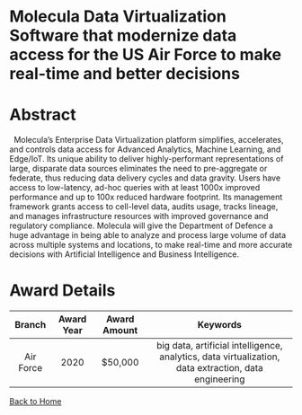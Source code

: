 
Molecula Data Virtualization Software that modernize data access for the US Air Force to make real-time and better decisions
============================================================================================================================

# Abstract


  Molecula’s Enterprise Data Virtualization platform simplifies, accelerates, and controls data access for Advanced Analytics, Machine Learning, and Edge/IoT. Its unique ability to deliver highly-performant representations of large, disparate data sources eliminates the need to pre-aggregate or federate, thus reducing data delivery cycles and data gravity. Users have access to low-latency, ad-hoc queries with at least 1000x improved performance and up to 100x reduced hardware footprint. Its management framework grants access to cell-level data, audits usage, tracks lineage, and manages infrastructure resources with improved governance and regulatory compliance. Molecula will give the Department of Defence a huge advantage in being able to analyze and process large volume of data across multiple systems and locations, to make real-time and more accurate decisions with Artificial Intelligence and Business Intelligence.   

# Award Details

|Branch|Award Year|Award Amount|Keywords|
| :---: | :---: | :---: | :---: |
|Air Force|2020|$50,000|big data, artificial intelligence, analytics, data virtualization, data extraction, data engineering|
  
  


[Back to Home](https://github.com/chrischow/dod_sbir_awards#1757)
